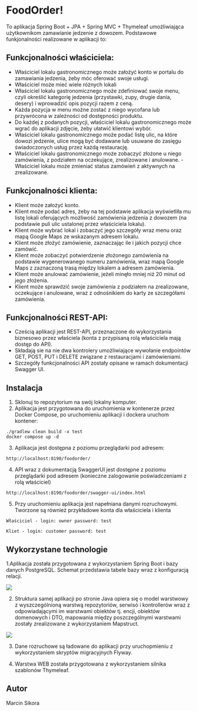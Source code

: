 # FoodOrder!

To aplikacja Spring Boot + JPA + Spring MVC + Thymeleaf umożliwiająca użytkownikom zamawianie jedzenie z dowozem. Podstawowe funkjonalności realizowane w aplikacji to:

## Funkcjonalności właściciela:
- Właściciel lokalu gastronomicznego może założyć konto w portalu do zamawiania jedzenia, żeby móc oferować swoje usługi.
- Właściciel może mieć wiele różnych lokali
- Właściciel lokalu gastronomicznego może zdefiniować swoje menu, czyli określić kategorię jedzenia (przystawki, zupy, drugie dania, desery) i wprowadzić opis pozycji razem z ceną.
- Każda pozycja w menu możne zostać z niego wycofana lub przywrócona w zależności od dostępności produktu.
- Do każdej z podanych pozycji, właściciel lokalu gastronomicznego może wgrać do aplikacji zdjęcie, żeby ułatwić klientowi wybór.
- Właściciel lokalu gastronomicznego może podać listę ulic, na które dowozi jedzenie, ulice mogą być dodawane lub usuwane do zasięgu świadoczonych usług przez każdą restaurację.
- Właściciel lokalu gastronomicznego może zobaczyć złożone u niego zamówienia, z podziałem na oczekujące, zrealizowane i anulowane.
  -Właściciel lokalu może zmieniać status zamówień z aktywnych na zrealizowane.

## Funkcjonalności klienta:
- Klient może założyć konto.
- Klient może podać adres, żeby na tej podstawie aplikacja wyświetliła mu listę lokali oferujących możliwość zamówienia jedzenia z dowozem (na podstawie puli ulic ustalonej przez właściciela lokalu).
- Klient może wybrać lokal i zobaczyć jego szczegóły wraz menu oraz mapą Google Maps ze wskazanym adresem lokalu.
- Klient może złożyć zamówienie, zaznaczając ile i jakich pozycji chce zamówić.
- Klient może zobaczyć potwierdzenie złożonego zamówienia na podstawie wygenerowanego numeru zamówienia, wraz mapą Google Maps z zaznaczoną trasą między lokalem a adresem zamówienia.
- Klient może anulować zamówienie, jeżeli minęło mniej niż 20 minut od jego złożenia.
- Klient może sprawdzić swoje zamówienia z podziałem na zrealizowane, oczekujące i anulowane, wraz z odnośnikiem do karty ze szczegółami zamówienia.

## Funkcjonalności REST-API:
- Cześcią aplikacji jest REST-API, przeznaczone do wykorzystania biznesowo przez właściela (konta z przypisaną rolą właściciela mają dostęp do API).
- Składają sie na nie dwa kontrolery umożliwiające wywołanie endpointów GET, POST, PUT i DELETE związane z restauracjami i zamówieniami.
- Szczegóły funkcjonalności API zostały opisane w ramach dokumentacji Swagger UI.

## Instalacja

1. Sklonuj to repozytorium na swój lokalny komputer.
2. Aplikacja jest przygotowana do uruchomienia w kontenerze przez Docker Compose, po uruchomieniu aplikacji i dockera uruchom kontener:

```
./gradlew clean build -x test
docker compose up -d
```

3. Aplikacja jest dostępna z poziomu przeglądarki pod adresem:
```
http://localhost:8190/foodorder/
```

4. API wraz z dokumentacją SwaggerUI jest dostępne z poziomu przeglądarki pod adresem (konieczne zalogowanie poświadczeniami z rolą właściciel)
```
http://localhost:8190/foodorder/swagger-ui/index.html
```
5. Przy uruchomieniu aplikacja jest napełniana danymi rozruchowymi. Tworzone są również przykładowe konta dla właściciela i klienta
```
Właściciel - login: owner password: test
```

```
Kliet - login: customer password: test
```

## Wykorzystane technologie

1.Aplikacja została przygotowana z wykorzystaniem Spring Boot i bazy danych PostgreSQL. Schemat przedstawia tabele bazy wraz z konfiguracją relacji.

![](https://github.com/xavras86/FoodOrder/assets/99759304/f12ac45d-05ce-48f2-ba95-0a57d2fa485a)

2. Struktura samej aplikacji po stronie Java opiera się o model warstwowy z wyszczególnioną warstwą repozytoriów, serwisó i kontrollerów wraz z odpowiadającymi im warstwami obiektów
   tj. encji, obiektów domenowych i DTO, mapowania między poszczególnymi warstwami zostały zrealizowane z wykorzystaniem Mapstruct.

![](https://github.com/xavras86/FoodOrder/assets/99759304/2b93f9fb-186c-4301-8ec0-62341c4deaaa)

3. Dane rozruchowe są ładowane do aplikacji przy uruchopmieniu z wykorzystaniem skryptów migracyjnych Flyway.

4. Warstwa WEB została przygotowana z wykorzystaniem silnika szablonów Thymeleaf.


## Autor
Marcin Sikora